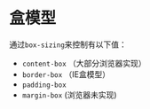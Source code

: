 # 盒模型

通过`box-sizing`来控制有以下值：

- `content-box` （大部分浏览器实现）
- `border-box` （IE盒模型）
- `padding-box`
- `margin-box` (浏览器未实现)